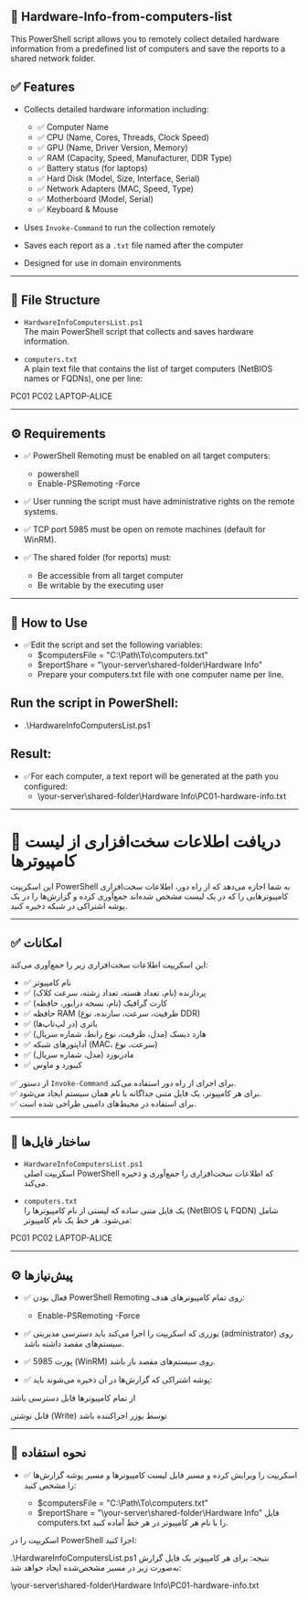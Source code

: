 ## 🔧 Hardware-Info-from-computers-list
This PowerShell script allows you to remotely collect detailed hardware information from a predefined list of computers and save the reports to a shared network folder.
## ✅ Features
- Collects detailed hardware information including:
  - ✅ Computer Name
  - ✅ CPU (Name, Cores, Threads, Clock Speed)
  - ✅ GPU (Name, Driver Version, Memory)
  - ✅ RAM (Capacity, Speed, Manufacturer, DDR Type)
  - ✅ Battery status (for laptops)
  - ✅ Hard Disk (Model, Size, Interface, Serial)
  - ✅ Network Adapters (MAC, Speed, Type)
  - ✅ Motherboard (Model, Serial)
  - ✅ Keyboard & Mouse

- Uses `Invoke-Command` to run the collection remotely
- Saves each report as a `.txt` file named after the computer
- Designed for use in domain environments

---

## 📁 File Structure

- `HardwareInfoComputersList.ps1`  
  The main PowerShell script that collects and saves hardware information.

- `computers.txt`  
  A plain text file that contains the list of target computers (NetBIOS names or FQDNs), one per line:

PC01
PC02
LAPTOP-ALICE

---

## ⚙️ Requirements

- ✅ PowerShell Remoting must be enabled on all target computers:
  - powershell
  - Enable-PSRemoting -Force

- ✅ User running the script must have administrative rights on the remote systems.

- ✅ TCP port 5985 must be open on remote machines (default for WinRM).

- ✅ The shared folder (for reports) must:

  - Be accessible from all target computer
  - Be writable by the executing user

---


## 🚀 How to Use
- ✅Edit the script and set the following variables:
  - $computersFile = "C:\Path\To\computers.txt"
  - $reportShare = "\\your-server\shared-folder\Hardware Info"
  - Prepare your computers.txt file with one computer name per line.

## Run the script in PowerShell:
  - .\HardwareInfoComputersList.ps1


## Result:
- ✅For each computer, a text report will be generated at the path you configured:
  - \\your-server\shared-folder\Hardware Info\PC01-hardware-info.txt




---




# 🔧 دریافت اطلاعات سخت‌افزاری از لیست کامپیوترها

این اسکریپت PowerShell به شما اجازه می‌دهد که از راه دور، اطلاعات سخت‌افزاری کامپیوترهایی را که در یک لیست مشخص شده‌اند جمع‌آوری کرده و گزارش‌ها را در یک پوشه اشتراکی در شبکه ذخیره کنید.

---

## ✅ امکانات

این اسکریپت اطلاعات سخت‌افزاری زیر را جمع‌آوری می‌کند:

- ✅ نام کامپیوتر
- ✅ پردازنده (نام، تعداد هسته، تعداد رشته، سرعت کلاک)
- ✅ کارت گرافیک (نام، نسخه درایور، حافظه)
- ✅ حافظه RAM (ظرفیت، سرعت، سازنده، نوع DDR)
- ✅ باتری (در لپ‌تاپ‌ها)
- ✅ هارد دیسک (مدل، ظرفیت، نوع رابط، شماره سریال)
- ✅ آداپتورهای شبکه (MAC، سرعت، نوع)
- ✅ مادربورد (مدل، شماره سریال)
- ✅ کیبورد و ماوس

✅ از دستور `Invoke-Command` برای اجرای از راه دور استفاده می‌کند.  
✅ برای هر کامپیوتر، یک فایل متنی جداگانه با نام همان سیستم ایجاد می‌شود.  
✅ برای استفاده در محیط‌های دامینی طراحی شده است.

---

## 📁 ساختار فایل‌ها

- `HardwareInfoComputersList.ps1`  
  اسکریپت اصلی PowerShell که اطلاعات سخت‌افزاری را جمع‌آوری و ذخیره می‌کند.

- `computers.txt`  
  یک فایل متنی ساده که لیستی از نام کامپیوترها را (NetBIOS یا FQDN) شامل می‌شود. هر خط یک نام کامپیوتر:

PC01
PC02
LAPTOP-ALICE



---

## ⚙️ پیش‌نیازها

- ✅ فعال بودن PowerShell Remoting روی تمام کامپیوترهای هدف:

   - Enable-PSRemoting -Force
- ✅ یوزری که اسکریپت را اجرا می‌کند باید دسترسی مدیریتی (administrator) روی سیستم‌های مقصد داشته باشد.

- ✅ پورت 5985 (WinRM) روی سیستم‌های مقصد باز باشد.

- ✅ پوشه اشتراکی که گزارش‌ها در آن ذخیره می‌شوند باید:

از تمام کامپیوترها قابل دسترسی باشد

قابل نوشتن (Write) توسط یوزر اجراکننده باشد


---

## 🚀 نحوه استفاده
- ✅ اسکریپت را ویرایش کرده و مسیر فایل لیست کامپیوترها و مسیر پوشه گزارش‌ها را مشخص کنید:


  - $computersFile = "C:\Path\To\computers.txt"
  - $reportShare = "\\your-server\shared-folder\Hardware Info"
فایل computers.txt را با نام هر کامپیوتر در هر خط آماده کنید.

اسکریپت را در PowerShell اجرا کنید:


.\HardwareInfoComputersList.ps1
نتیجه:
برای هر کامپیوتر یک فایل گزارش به‌صورت زیر در مسیر مشخص‌شده ایجاد خواهد شد:


\\your-server\shared-folder\Hardware Info\PC01-hardware-info.txt
